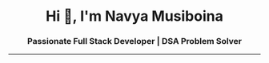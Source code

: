 <h1 align="center">Hi 👋, I'm Navya Musiboina</h1>

<h3 align="center">Passionate Full Stack  Developer | DSA Problem Solver</h3>

---
